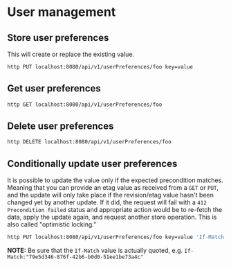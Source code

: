 # User management

## Store user preferences

This will create or replace the existing value.

```bash
http PUT localhost:8080/api/v1/userPreferences/foo key=value
```

## Get user preferences

```bash
http GET localhost:8080/api/v1/userPreferences/foo
```

## Delete user preferences

```bash
http DELETE localhost:8080/api/v1/userPreferences/foo
```

## Conditionally update user preferences

It is possible to update the value only if the expected precondition matches. Meaning that you can provide an
etag value as received from a `GET` or `PUT`, and the update will only take place if the revision/etag value hasn't
been changed yet by another update. If it did, the request will fail with a `412 Precondition failed` status and
appropriate action would be to re-fetch the data, apply the update again, and request another store operation. This
is also called "optimistic locking."

```bash
http PUT localhost:8080/api/v1/userPreferences/foo key=value 'If-Match:"<etag from get>"'
```

**NOTE:** Be sure that the `If-Match` value is actually quoted, e.g. `If-Match:"79e5d346-876f-42b6-b0d0-51ee1be73a4c"`
